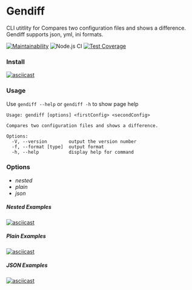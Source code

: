 #  Gendiff

CLI utitlity for Compares two configuration files and shows a difference. Gendiff supports json, yml, ini formats.   


[![Maintainability](https://api.codeclimate.com/v1/badges/64265dba2628baec6e37/maintainability)](https://codeclimate.com/github/DrannikovVladimir/frontend-project-lvl2/maintainability)
![Node.js CI](https://github.com/DrannikovVladimir/frontend-project-lvl2/workflows/Node.js%20CI/badge.svg)
[![Test Coverage](https://api.codeclimate.com/v1/badges/64265dba2628baec6e37/test_coverage)](https://codeclimate.com/github/DrannikovVladimir/frontend-project-lvl2/test_coverage)   



### Install   

[![asciicast](https://asciinema.org/a/8aGEN4FzGSsrQHsBKtFsd0nWH.svg)](https://asciinema.org/a/8aGEN4FzGSsrQHsBKtFsd0nWH)   


### Usage   

Use `gendiff --help` or `gendiff -h` to show page help     

```
Usage: gendiff [options] <firstConfig> <secondConfig>

Compares two configuration files and shows a difference.  

Options:  
  -V, --version        output the version number  
  -f, --format [type]  output format  
  -h, --help           display help for command
```      


### Options   

- _nested_
- _plain_
- _json_   


##### Nested Examples   
[![asciicast](https://asciinema.org/a/pNlSANRE0vJ3DgOj95T6Rfnbs.svg)](https://asciinema.org/a/pNlSANRE0vJ3DgOj95T6Rfnbs)   


##### Plain Examples   
[![asciicast](https://asciinema.org/a/gQREZ27Ho9tEo5sPH1pUmQEXg.svg)](https://asciinema.org/a/gQREZ27Ho9tEo5sPH1pUmQEXg)   


##### JSON Examples   
[![asciicast](https://asciinema.org/a/GbMBSBCIEJ2HGPANhMO6sxEQ4.svg)](https://asciinema.org/a/GbMBSBCIEJ2HGPANhMO6sxEQ4)   

